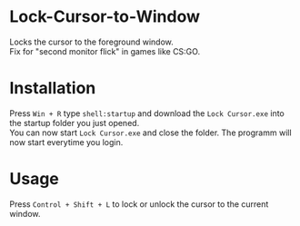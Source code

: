 # Lock-Cursor-to-Window
Locks the cursor to the foreground window.  
Fix for "second monitor flick" in games like CS:GO.
# Installation
Press `Win + R` type `shell:startup` and download the `Lock Cursor.exe` into the startup folder you just opened.  
You can now start `Lock Cursor.exe` and close the folder. The programm will now start everytime you login.
# Usage
Press `Control + Shift + L` to lock or unlock the cursor to the current window.
